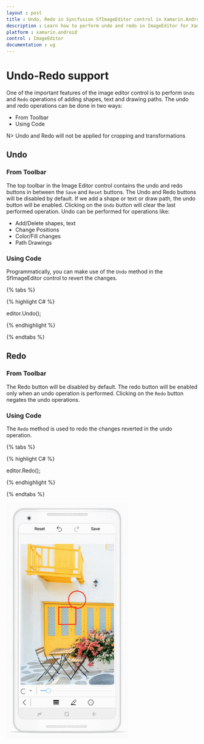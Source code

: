 ```yaml
---
layout : post
title : Undo, Redo in Syncfusion SfImageEditor control in Xamarin.Android
description : Learn how to perform undo and redo in ImageEditor for Xamarin.Android
platform : xamarin.android
control : ImageEditor
documentation : ug
---
```


# Undo-Redo support

One of the important features of the image editor control is to perform `Undo` and `Redo` operations of adding shapes, text and drawing paths. The undo and redo operations can be done in two ways:

* From Toolbar
* Using Code

N> Undo and Redo will not be applied for cropping and transformations

## Undo

### From Toolbar

The top toolbar in the Image Editor control contains the undo and redo buttons in between the `Save` and `Reset` buttons. The Undo and Redo buttons will be disabled by default. If we add a shape or text or draw path, the undo button will be enabled. Clicking on the `Undo` button will clear the last performed operation. Undo can be performed for operations like:

* Add/Delete shapes, text
* Change Positions
* Color/Fill changes
* Path Drawings

### Using Code

Programmatically, you can make use of the `Undo` method in the SfImageEditor control to revert the changes.

{% tabs %}

{% highlight C# %}

editor.Undo();

{% endhighlight %}

{% endtabs %}



## Redo

### From Toolbar

The Redo button will be disabled by default. The redo button will be enabled only when an undo operation is performed. Clicking on the `Redo` button negates the undo operations.

### Using Code

The `Redo` method is used to redo the changes reverted in the undo operation.

{% tabs %}

{% highlight C# %}

editor.Redo();

{% endhighlight %}

{% endtabs %}

![SfImageEditor](ImageEditor_images/undoredo.gif)